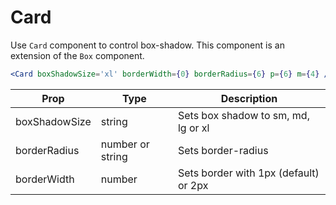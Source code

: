 
# Card

Use `Card` component to control box-shadow.
This component is an extension of the `Box` component.

```.jsx
<Card boxShadowSize='xl' borderWidth={0} borderRadius={6} p={6} m={4} />
```

Prop | Type | Description
---|---|---
boxShadowSize | string | Sets box shadow to sm, md, lg or xl
borderRadius | number or string | Sets border-radius
borderWidth | number | Sets border with 1px (default) or 2px
